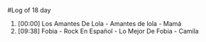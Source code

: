 #Log of 18 day

1. [00:00] Los Amantes De Lola - Amantes de lola - Mamá
1. [09:38] Fobia - Rock En Español - Lo Mejor De Fobia - Camila
